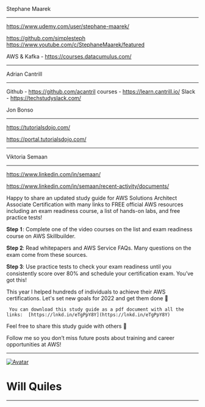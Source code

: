 Stephane Maarek

---

https://www.udemy.com/user/stephane-maarek/

https://github.com/simplesteph
https://www.youtube.com/c/StephaneMaarek/featured


AWS & Kafka - https://courses.datacumulus.com/

---
Adrian Cantrill

---
Github - https://github.com/acantril
courses - https://learn.cantrill.io/
Slack - https://techstudyslack.com/


Jon Bonso

---

https://tutorialsdojo.com/

https://portal.tutorialsdojo.com/

---

 Viktoria Semaan

---

https://www.linkedin.com/in/semaan/

https://www.linkedin.com/in/semaan/recent-activity/documents/

Happy to share an updated study guide for AWS Solutions Architect Associate Certification with many links to FREE official AWS resources including an exam readiness course, a list of hands-on labs, and free practice tests! 

 𝐒𝐭𝐞𝐩 𝟏: Complete one of the video courses on the list and exam readiness course on AWS Skillbuilder.  

  𝐒𝐭𝐞𝐩 𝟐: Read whitepapers and AWS Service FAQs. Many questions on the exam come from these sources. 

 𝐒𝐭𝐞𝐩 𝟑: Use practice tests to check your exam readiness until you consistently score over 80% and schedule your certification exam. You’ve got this!  

 This year I helped hundreds of individuals to achieve their AWS certifications. Let's set new goals for 2022 and get them done 💪

	 You can download this study guide as a pdf document with all the links:  [https://lnkd.in/eTgPpY8Y](https://lnkd.in/eTgPpY8Y)  
Feel free to share this study guide with others 🤗 

 Follow me so you don’t miss future posts about training and career opportunities at AWS! 

---

[![Avatar](https://avatars.githubusercontent.com/u/69740497?v=4)](https://avatars.githubusercontent.com/u/69740497?v=4)

# Will Quiles

---
